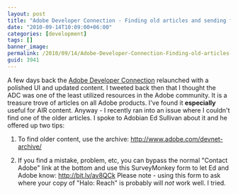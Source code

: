 ```yaml
---
layout: post
title: "Adobe Developer Connection - Finding old articles and sending feedback"
date: "2010-09-14T10:09:00+06:00"
categories: [development]
tags: []
banner_image: 
permalink: /2010/09/14/Adobe-Developer-Connection-Finding-old-articles-and-sending-feedback
guid: 3941
---
```


A few days back the <a href="http://www.adobe.com/devnet.html">Adobe Developer Connection</a> relaunched with a polished UI and updated content. I tweeted back then that I thought the ADC was one of the least utilized resources in the Adobe community. It is a treasure trove of articles on all Adobe products. I've found it <b>especially</b> useful for AIR content. Anyway - I recently ran into an issue where I couldn't find one of the older articles. I spoke to Adobian Ed Sullivan about it and he offered up two tips:

1) To find older content, use the archive: <a href="http://www.adobe.com/devnet-archive/">http://www.adobe.com/devnet-archive/</a>

2) If you find a mistake, problem, etc, you can bypass the normal "Contact Adobe" link at the bottom and use this SurveyMonkey form to let Ed and Adobe know: <a href="http://bit.ly/av8QCk">http://bit.ly/av8QCk</a> Please note - using this form to ask where your copy of "Halo: Reach" is probably will <i>not</i> work well. I tried.